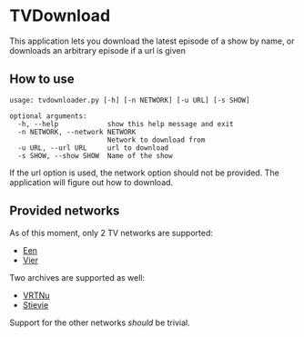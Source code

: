# TVDownload
This application lets you download the latest episode of a show by name, or downloads an arbitrary episode if a url is given

## How to use
```
usage: tvdownloader.py [-h] [-n NETWORK] [-u URL] [-s SHOW]

optional arguments:
  -h, --help            show this help message and exit
  -n NETWORK, --network NETWORK
                        Network to download from
  -u URL, --url URL     url to download
  -s SHOW, --show SHOW  Name of the show
```
If the url option is used, the network option should not be provided. The application will figure out how to download.

## Provided networks
As of this moment, only 2 TV networks are supported:
* [Een](https://www.een.be)
* [Vier](http://www.vier.be)

Two archives are supported as well:
* [VRTNu](https://www.vrt.be/vrtnu/)
* [Stievie](http://stievie.be/)

Support for the other networks *should* be trivial.